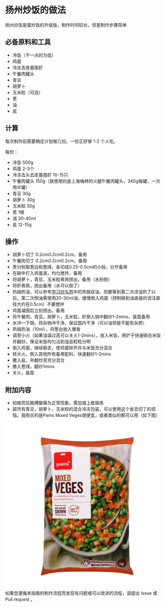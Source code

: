 # 扬州炒饭的做法

扬州炒饭是蛋炒饭的升级版，制作时间较长，但是制作步骤简单

## 必备原料和工具

- 冷饭（干一点的为佳）
- 鸡蛋
- 冷冻去皮基围虾
- 午餐肉罐头
- 青豆
- 胡萝卜
- 玉米粒（可选）
- 葱
- 油
- 盐

## 计算

每次制作前需要确定计划做几份。一份正好够 1-2 个人吃。

每份：

- 冷饭 500g
- 鸡蛋 2-3个
- 冷冻去头去皮基围虾 10-15只
- 午餐肉罐头 150g（我使用的是上海梅林的火腿午餐肉罐头，340g每罐，一次用半罐）
- 青豆 30g
- 胡萝卜 30g
- 玉米粒 30g
- 葱 1根
- 油 30-40ml
- 盐 12-15g

## 操作

- 胡萝卜切丁 0.2cm*0.2cm*0.2cm，备用
- 午餐肉切丁 0.2cm*0.2cm*0.2cm，备用
- 葱分别取葱白和葱绿，各切成0.25-0.5cm的小段，分开备用
- 在碗中打入鸡蛋液，均匀搅拌，备用
- 将胡萝卜，青豆，玉米粒煮熟捞出，备用（水别倒）
- 将虾煮熟，捞出备用（水可以倒了）
- 热锅热油，可以参考[学习炒与煎](HowToCook/tips/learn/学习炒与煎.md)中的热锅双油，但要等到第二次凉油热了以后，第二次倒油需使用20-30ml油，缓慢倒入鸡蛋（控制碗到油直接的流注直径大约在0.5cm）不要搅拌
- 鸡蛋凝固后立刻捞出，备用
- 将午餐肉，青豆，胡萝卜，玉米粒，虾倒入锅中翻炒1-2mins，装盘备用
- 水冲一下锅，将杂物冲干净，保证国内干净（可以油但是不能有杂质）
- 热锅热油（10ml），将葱白放入爆香
- 调至小火（如果油温过高可以关火1-2mins），放入米饭，用铲子快速砸击米饭并翻炒，保证米饭均匀沾到油且粒粒分明
- 倒入鸡蛋，继续砸击，使鸡蛋碎开并与米饭充分混合
- 转大火，倒入其他所有备用配料，快速翻炒1-2mins
- 撒入盐，并翻炒至充分混合
- 撒入葱绿，翻炒1mins
- 关火，装盘

## 附加内容

- 如做完后胳膊酸痛为正常现象，需加强上肢锻炼
- 超市有青豆，胡萝卜，玉米粒的混合冷冻包装，可以使用这个省去切丁的烦恼，我购买的是Pams Mixed Veges很便宜，或者类似的都可以用（如下图）

![Pams Mixed Veges](./pams.png)

如果您遵循本指南的制作流程而发现有问题或可以改进的流程，请提出 Issue 或 Pull request 。
